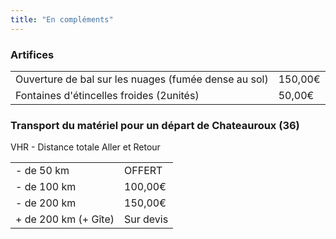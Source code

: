 ```yaml
---
title: "En compléments"
---
```


### Artifices

<table class="footer-table">
  <tr>
    <td>Ouverture de bal sur les nuages (fumée dense au sol)</td>
    <td class="price">150,00€</td>
  </tr>
  <tr>
    <td>Fontaines d'étincelles froides (2unités)</td>
    <td class="price">50,00€</td>
  </tr>
</table>

### Transport du matériel pour un départ de Chateauroux (36)

VHR - Distance totale Aller et Retour

<table class="footer-table">
  <tr>
    <td>- de 50 km</td>
    <td class="price">OFFERT</td>
  </tr>
  <tr>
    <td>- de 100 km</td>
    <td class="price">100,00€</td>
  </tr>
  <tr>
    <td>- de 200 km</td>
    <td class="price">150,00€</td>
  </tr>
  <tr>
    <td>+ de 200 km (+ Gîte)</td>
    <td class="price">Sur devis</td>
  </tr>
</table>
